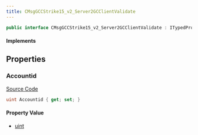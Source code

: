 ```yaml
---
title: CMsgGCCStrike15_v2_Server2GCClientValidate
---
```


```csharp
public interface CMsgGCCStrike15_v2_Server2GCClientValidate : ITypedProtobuf<CMsgGCCStrike15_v2_Server2GCClientValidate>, INativeHandle
```

#### Implements

## Properties

### Accountid

[Source Code](https://github.com/swiftly-solution/swiftlys2/blob/beta/managed/src/SwiftlyS2.Generated/Protobufs/Interfaces/CMsgGCCStrike15_v2_Server2GCClientValidate.cs#L13)

```csharp
uint Accountid { get; set; }
```

#### Property Value

- [uint](https://learn.microsoft.com/dotnet/api/system.uint32)

